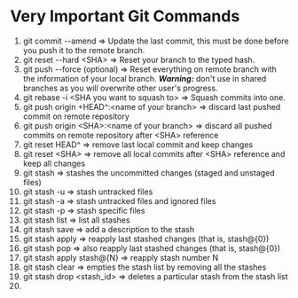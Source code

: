 # Very Important Git Commands

1. git commit --amend => Update the last commit, this must be done before you push it to the remote branch.
2. git reset --hard \<SHA> => Reset your branch to the typed hash.
3. git push --force (optional) => Reset everything on remote branch with the information of your local branch. ***Warning:*** don't use in shared branches as you will overwrite other user's progress.
4. git rebase -i \<SHA you want to squash to> => Squash commits into one.
5. git push origin +HEAD^:\<name of your branch> => discard last pushed commit on remote repository
6. git push origin \<SHA>:\<name of your branch> => discard all pushed commits on remote repository after \<SHA> reference
7. git reset HEAD^ => remove last local commit and keep changes
8. git reset \<SHA> => remove all local commits after \<SHA> reference and keep all changes
9. git stash => stashes the uncommitted changes (staged and unstaged files)
10. git stash -u => stash untracked files
11. git stash -a => stash untracked files and ignored files
12. git stash -p => stash specific files
13. git stash list => list all stashes
14. git stash save <description> => add a description to the stash
15. git stash apply => reapply last stashed changes (that is, stash@{0})
16. git stash pop => also reapply last stashed changes (that is, stash@{0})
17. git stash apply stash@{N} => reapply stash number N
18. git stash clear => empties the stash list by removing all the stashes
19. git stash drop <stash_id> => deletes a particular stash from the stash list
20. 
